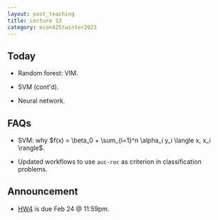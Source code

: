 ```yaml
---
layout: post_teaching
title: Lecture 13
category: econ425twinter2023
---
```


## Today

* Random forest: VIM.

* SVM (cont'd).

* Neural network.

## FAQs

* SVM: why $f(x) = \beta_0 + \sum_{i=1}^n \alpha_i y_i \langle x, x_i \rangle$.

* Updated workflows to use `auc-roc` as criterion in classification problems.

## Announcement

* [HW4](https://ucla-econ-425t.github.io/2023winter/hw/hw4/hw4.html) is due Feb 24 @ 11:59pm. 

